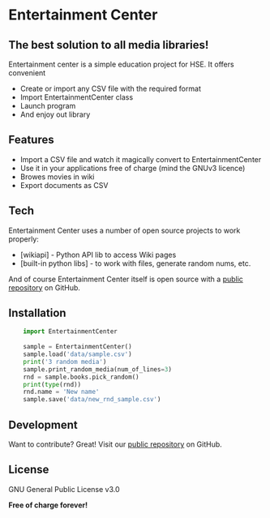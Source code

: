 # Entertainment Center
## The best solution to all media libraries!


Entertainment center is a simple education project for HSE. It offers convenient 

- Create or import any CSV file with the required format
- Import EntertainmentCenter class
- Launch program
- And enjoy out library


## Features

- Import a CSV file and watch it magically convert to EntertainmentCenter
- Use it in your applications free of charge (mind the GNUv3 licence)
- Browes movies in wiki
- Export documents as CSV



## Tech

Entertainment Center uses a number of open source projects to work properly:

- [wikiapi] - Python API lib to access Wiki pages
- [built-in python libs] - to work with files, generate random nums, etc.

And of course Entertainment Center itself is open source with a [public repository][dill]
 on GitHub.

## Installation

```py
    import EntertainmentCenter
    
    sample = EntertainmentCenter()
    sample.load('data/sample.csv')
    print('3 random media')
    sample.print_random_media(num_of_lines=3)
    rnd = sample.books.pick_random()
    print(type(rnd))
    rnd.name = 'New name'
    sample.save('data/new_rnd_sample.csv')
```

## Development

Want to contribute? Great!
Visit our [public repository][dill] on GitHub.


## License

GNU General Public License v3.0

**Free of charge forever!**

[//]: # (These are reference links used in the body of this note and get stripped out when the markdown processor does its job. There is no need to format nicely because it shouldn't be seen. Thanks SO - http://stackoverflow.com/questions/4823468/store-comments-in-markdown-syntax)

   [dill]: <https://github.com/MrEmgin/EntertainmentCenter>
   [git-repo-url]: <https://github.com/MrEmgin/EntertainmentCenter.git>
